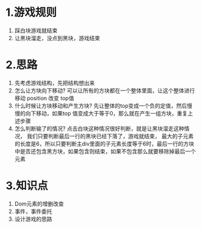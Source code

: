 <!--
 * @Author: CL
 * @Date: 2021-01-26 21:00:27
 * @LastEditTime: 2021-01-27 16:16:15
 * @Description: 别踩白块小游戏总结
-->

# 1.游戏规则

1. 踩白块游戏就结束
2. 让黑块溜走，没点到黑块，游戏结束

# 2.思路

1. 先考虑游戏结构，先把结构想出来
2. 怎么让方块向下移动? 可以让所有的方块都在一个整体里面，让这个整体进行移动 position 改变
top值
3. 什么时候让方块移动和产生方块? 先让整体的top变成一个负的定值，然后慢慢的向下移动，如果top
值变成大于等于0，那么就在产生一组方块，重复上述步骤
4. 怎么判断输了的情况?  点击白块这种情况很好判断，就是让黑块溜走这种情况， 我们只要判断最后一行的黑块已经下落了，游戏就结束，  最大的子元素的长度是6，所以只要判断主div里面的子元素长度等于6时，最后一行的方块中是否还包含黑方块，如果包含则结束，如果不包含那么就要移除掉最后一个元素

# 3.知识点

1. Dom元素的增删改查
2. 事件，事件委托
3. 设计游戏的思路